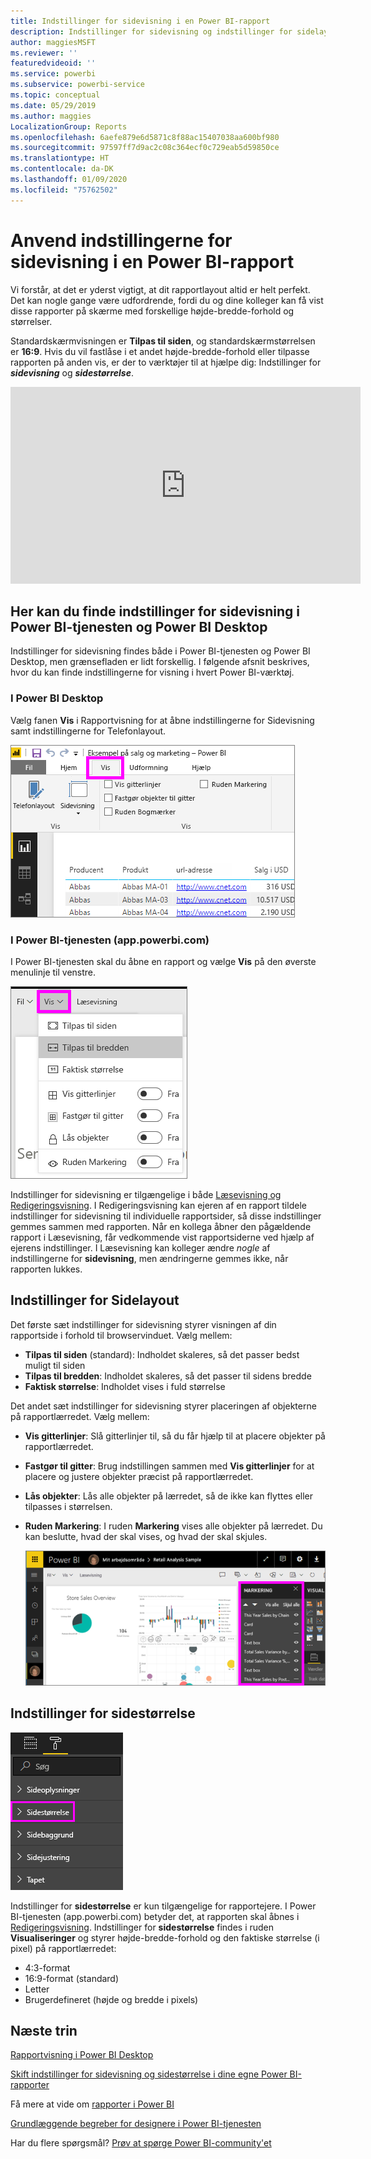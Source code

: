 ```yaml
---
title: Indstillinger for sidevisning i en Power BI-rapport
description: Indstillinger for sidevisning og indstillinger for sidelayout for en rapport
author: maggiesMSFT
ms.reviewer: ''
featuredvideoid: ''
ms.service: powerbi
ms.subservice: powerbi-service
ms.topic: conceptual
ms.date: 05/29/2019
ms.author: maggies
LocalizationGroup: Reports
ms.openlocfilehash: 6aefe879e6d5871c8f88ac15407038aa600bf980
ms.sourcegitcommit: 97597ff7d9ac2c08c364ecf0c729eab5d59850ce
ms.translationtype: HT
ms.contentlocale: da-DK
ms.lasthandoff: 01/09/2020
ms.locfileid: "75762502"
---
```

# <a name="apply-page-display-settings-in-a-power-bi-report"></a>Anvend indstillingerne for sidevisning i en Power BI-rapport
Vi forstår, at det er yderst vigtigt, at dit rapportlayout altid er helt perfekt. Det kan nogle gange være udfordrende, fordi du og dine kolleger kan få vist disse rapporter på skærme med forskellige højde-bredde-forhold og størrelser. 

Standardskærmvisningen er **Tilpas til siden**, og standardskærmstørrelsen er **16:9**. Hvis du vil fastlåse i et andet højde-bredde-forhold eller tilpasse rapporten på anden vis, er der to værktøjer til at hjælpe dig: Indstillinger for ***sidevisning*** og ***sidestørrelse***.


<iframe width="560" height="315" src="https://www.youtube.com/embed/5tg-OXzxe2g" frameborder="0" allowfullscreen></iframe>


## <a name="where-to-find-page-view-settings-in-the-power-bi-service-and-power-bi-desktop"></a>Her kan du finde indstillinger for sidevisning i Power BI-tjenesten og Power BI Desktop
Indstillinger for sidevisning findes både i Power BI-tjenesten og Power BI Desktop, men grænsefladen er lidt forskellig. I følgende afsnit beskrives, hvor du kan finde indstillingerne for visning i hvert Power BI-værktøj.

### <a name="in-power-bi-desktop"></a>I Power BI Desktop
Vælg fanen **Vis** i Rapportvisning for at åbne indstillingerne for Sidevisning samt indstillingerne for Telefonlayout.

  ![Indstillinger for sidevisning i Desktop](media/power-bi-report-display-settings/power-bi-desktop-view-settings.png)

### <a name="in-the-power-bi-service-apppowerbicom"></a>I Power BI-tjenesten (app.powerbi.com)
I Power BI-tjenesten skal du åbne en rapport og vælge **Vis** på den øverste menulinje til venstre.

![indstillinger for sidevisning i tjenesten](media/power-bi-report-display-settings/power-bi-change-page-view.png)

Indstillinger for sidevisning er tilgængelige i både [Læsevisning og Redigeringsvisning](consumer/end-user-reading-view.md). I Redigeringsvisning kan ejeren af en rapport tildele indstillinger for sidevisning til individuelle rapportsider, så disse indstillinger gemmes sammen med rapporten. Når en kollega åbner den pågældende rapport i Læsevisning, får vedkommende vist rapportsiderne ved hjælp af ejerens indstillinger. I Læsevisning kan kolleger ændre *nogle* af indstillingerne for **sidevisning**, men ændringerne gemmes ikke, når rapporten lukkes.

## <a name="page-view-settings"></a>Indstillinger for Sidelayout
Det første sæt indstillinger for sidevisning styrer visningen af din rapportside i forhold til browservinduet. Vælg mellem:

* **Tilpas til siden** (standard): Indholdet skaleres, så det passer bedst muligt til siden
* **Tilpas til bredden**: Indholdet skaleres, så det passer til sidens bredde
* **Faktisk størrelse**: Indholdet vises i fuld størrelse

Det andet sæt indstillinger for sidevisning styrer placeringen af objekterne på rapportlærredet. Vælg mellem:

* **Vis gitterlinjer**: Slå gitterlinjer til, så du får hjælp til at placere objekter på rapportlærredet.
* **Fastgør til gitter**: Brug indstillingen sammen med **Vis gitterlinjer** for at placere og justere objekter præcist på rapportlærredet. 
* **Lås objekter**: Lås alle objekter på lærredet, så de ikke kan flyttes eller tilpasses i størrelsen.
* **Ruden Markering**: I ruden **Markering** vises alle objekter på lærredet. Du kan beslutte, hvad der skal vises, og hvad der skal skjules.

    ![valgrude](media/power-bi-report-display-settings/power-bi-selection-pane.png)



## <a name="page-size-settings"></a>Indstillinger for sidestørrelse
![skift indstillinger for sidestørrelse](media/power-bi-report-display-settings/power-bi-page-size.png)

Indstillinger for **sidestørrelse** er kun tilgængelige for rapportejere. I Power BI-tjenesten (app.powerbi.com) betyder det, at rapporten skal åbnes i [Redigeringsvisning](consumer/end-user-reading-view.md). Indstillinger for **sidestørrelse** findes i ruden **Visualiseringer** og styrer højde-bredde-forhold og den faktiske størrelse (i pixel) på rapportlærredet:   

* 4:3-format
* 16:9-format (standard)
* Letter
* Brugerdefineret (højde og bredde i pixels)

## <a name="next-steps"></a>Næste trin
[Rapportvisning i Power BI Desktop](desktop-report-view.md)

[Skift indstillinger for sidevisning og sidestørrelse i dine egne Power BI-rapporter](consumer/end-user-report-view.md)

Få mere at vide om [rapporter i Power BI](consumer/end-user-reports.md)

[Grundlæggende begreber for designere i Power BI-tjenesten](service-basic-concepts.md)

Har du flere spørgsmål? [Prøv at spørge Power BI-community'et](https://community.powerbi.com/)

